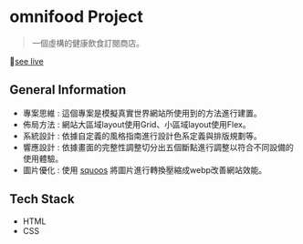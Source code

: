 # omnifood Project
>一個虛構的健康飲食訂閱商店。

🔆[see live](kunyuchang-omnifood.netlify.app/)

## General Information
- 專案思維 : 這個專案是模擬真實世界網站所使用到的方法進行建置。
- 佈局方法 : 網站大區域layout使用Grid、小區域layout使用Flex。
- 系統設計 : 依據自定義的風格指南進行設計色系定義與排版規劃等。
- 響應設計 : 依據畫面的完整性調整切分出五個斷點進行調整以符合不同設備的使用體驗。
- 圖片優化 : 使用 [squoos](https://squoosh.app/) 將圖片進行轉換壓縮成webp改善網站效能。

## Tech Stack
- HTML
- CSS
